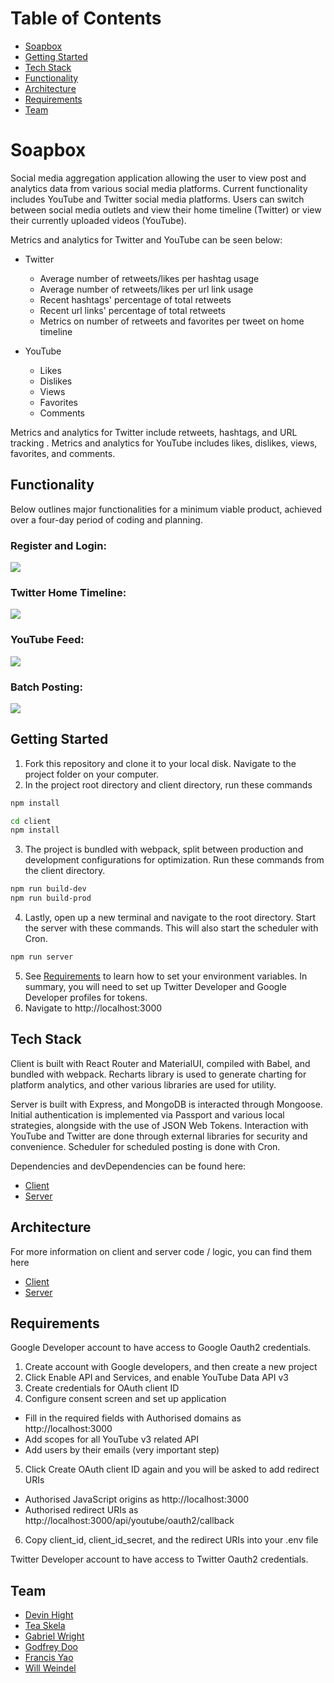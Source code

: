 # Table of Contents
* [Soapbox](#soapbox)
* [Getting Started](#getting-started)
* [Tech Stack](#tech-stack)
* [Functionality](#functionality)
* [Architecture](#architecture)
* [Requirements](#requirements)
* [Team](#team)


# Soapbox
Social media aggregation application allowing the user to view post and analytics data from various social media platforms. Current functionality includes YouTube and Twitter social media platforms. Users can switch between social media outlets and view their home timeline (Twitter) or view their currently uploaded videos (YouTube).

Metrics and analytics for Twitter and YouTube can be seen below:

- Twitter
  - Average number of retweets/likes per hashtag usage
  - Average number of retweets/likes per url link usage
  - Recent hashtags' percentage of total retweets
  - Recent url links' percentage of total retweets
  - Metrics on number of retweets and favorites per tweet on home timeline

- YouTube
  - Likes
  - Dislikes
  - Views
  - Favorites
  - Comments

Metrics and analytics for Twitter include retweets, hashtags, and URL tracking . Metrics and analytics for YouTube includes likes, dislikes, views, favorites, and comments.


## Functionality
Below outlines major functionalities for a minimum viable product, achieved over a four-day period of coding and planning.

### Register and Login:

![](RegisterLogin.gif)

### Twitter Home Timeline:

![](TwitterTimeline.gif)

### YouTube Feed:

![](YoutubeFeed.gif)

### Batch Posting:

![](BatchPosting.gif)


## Getting Started
1. Fork this repository and clone it to your local disk. Navigate to the project folder on your computer.
2. In the project root directory and client directory, run these commands
```bash
npm install

cd client
npm install
```
3. The project is bundled with webpack, split between production and development configurations for optimization. Run these commands from the client directory.
```bash
npm run build-dev
npm run build-prod
```
4. Lastly, open up a new terminal and navigate to the root directory. Start the server with these commands. This will also start the scheduler with Cron.
```bash
npm run server
```
5. See [Requirements](#requirements) to learn how to set your environment variables. In summary, you will need to set up Twitter Developer and Google Developer profiles for tokens.
6. Navigate to http://localhost:3000


## Tech Stack
Client is built with React Router and MaterialUI, compiled with Babel,  and bundled with webpack. Recharts library is used to generate charting for platform analytics, and other various libraries are used for utility.

Server is built with Express, and MongoDB is interacted through Mongoose. Initial authentication is implemented via Passport and various local strategies, alongside with the use of JSON Web Tokens. Interaction with YouTube and Twitter are done through external libraries for security and convenience. Scheduler for scheduled posting is done with Cron.

Dependencies and devDependencies can be found here:
* [Client](client/package.json)
* [Server](server/package.json)



## Architecture
For more information on client and server code / logic, you can find them here
* [Client](client/Client%Architecture/README.md)
* [Server](server/Server%Architecture/README.md)



## Requirements
Google Developer account to have access to Google Oauth2 credentials.
1. Create account with Google developers, and then create a new project
2. Click Enable API and Services, and enable YouTube Data API v3
3. Create credentials for OAuth client ID
4. Configure consent screen and set up application
* Fill in the required fields with Authorised domains as http://localhost:3000
* Add scopes for all YouTube v3 related API
* Add users by their emails (very important step)
5. Click Create OAuth client ID again and you will be asked to add redirect URIs
* Authorised JavaScript origins as http://localhost:3000
* Authorised redirect URIs as http://localhost:3000/api/youtube/oauth2/callback
6. Copy client_id, client_id_secret, and the redirect URIs into your .env file

Twitter Developer account to have access to Twitter Oauth2 credentials.

## Team
* [Devin Hight](https://github.com/dhightnm)
* [Tea Skela](https://github.com/tskela)
* [Gabriel Wright](https://github.com/wrightgabriel0220)
* [Godfrey Doo](https://github.com/godfreydoo)
* [Francis Yao](https://github.com/franciskyao)
* [Will Weindel](https://github.com/will-weindel)
